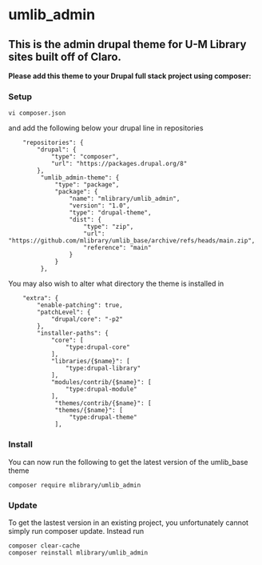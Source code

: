 # umlib_admin

## This is the admin drupal theme for U-M Library sites built off of Claro. 

**Please add this theme to your Drupal full stack project using composer:**

### Setup

```
vi composer.json
```

and add the following below your drupal line in repositories

```
    "repositories": {
        "drupal": {
            "type": "composer",
            "url": "https://packages.drupal.org/8"
        },
         "umlib_admin-theme": {
             "type": "package",
             "package": {
                 "name": "mlibrary/umlib_admin",
                 "version": "1.0",
                 "type": "drupal-theme",
                 "dist": {
                     "type": "zip",
                     "url": "https://github.com/mlibrary/umlib_base/archive/refs/heads/main.zip",
                     "reference": "main"
                 }
             }
         },
```

You may also wish to alter what directory the theme is installed in

```
    "extra": {
        "enable-patching": true,
        "patchLevel": {
            "drupal/core": "-p2"
        },
        "installer-paths": {
            "core": [
                "type:drupal-core"
            ],
            "libraries/{$name}": [
                "type:drupal-library"
            ],
            "modules/contrib/{$name}": [
                "type:drupal-module"
            ],
             "themes/contrib/{$name}": [
             "themes/{$name}": [
                 "type:drupal-theme"
             ],
```

### Install

You can now run the following to get the latest version of the umlib_base theme

```
composer require mlibrary/umlib_admin
```

### Update

To get the lastest version in an existing project, you unfortunately cannot simply run composer update. Instead run

```
composer clear-cache
composer reinstall mlibrary/umlib_admin
```
